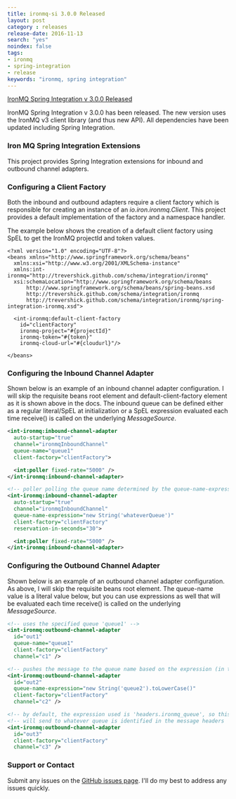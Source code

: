```yaml
---
title: ironmq-si 3.0.0 Released
layout: post
category : releases
release-date: 2016-11-13
search: "yes"
noindex: false
tags:
- ironmq
- spring-integration
- release
keywords: "ironmq, spring integration"
---
```



[IronMQ Spring Integration v 3.0.0 Released](http://trevershick.github.io/ironmq-si/)

IronMQ Spring Integration v 3.0.0 has been released.  The new version
uses the IronMQ v3 client library (and thus new API).  All dependencies have been updated including
Spring Integration.


### Iron MQ Spring Integration Extensions

This project provides Spring Integration extensions for inbound and outbound channel adapters.

### Configuring a Client Factory
Both the inbound and outbound adapters require a client factory which is responsible for creating an instance of an _io.iron.ironmq.Client_.  This project provides a default implementation of the factory and a namespace handler.

The example below shows the creation of a default client factory using SpEL to get the IronMQ projectId and token values.

```
<?xml version="1.0" encoding="UTF-8"?>
<beans xmlns="http://www.springframework.org/schema/beans"
  xmlns:xsi="http://www.w3.org/2001/XMLSchema-instance"
  xmlns:int-ironmq="http://trevershick.github.com/schema/integration/ironmq"
  xsi:schemaLocation="http://www.springframework.org/schema/beans
      http://www.springframework.org/schema/beans/spring-beans.xsd
      http://trevershick.github.com/schema/integration/ironmq
      http://trevershick.github.com/schema/integration/ironmq/spring-integration-ironmq.xsd">

  <int-ironmq:default-client-factory
    id="clientFactory"
    ironmq-project="#{projectId}"
    ironmq-token="#{token}"
    ironmq-cloud-url="#{cloudurl}"/>

</beans>
```

### Configuring the Inbound Channel Adapter

Shown below is an example of an inbound channel adapter configuration.  I will skip the requisite beans root element and default-client-factory element as it is shown above in the docs.  The inbound queue can be defined either as a regular literal/SpEL at initialization or a SpEL expression evaluated each time receive() is called on the underlying _MessageSource_.

```xml
<int-ironmq:inbound-channel-adapter
  auto-startup="true"
  channel="ironmqInboundChannel"
  queue-name="queue1"
  client-factory="clientFactory">

  <int:poller fixed-rate="5000" />
</int-ironmq:inbound-channel-adapter>

<!-- poller polling the queue name determined by the queue-name-expression -->
<int-ironmq:inbound-channel-adapter
  auto-startup="true"
  channel="ironmqInboundChannel"
  queue-name-expression="new String('whateverQueue')"
  client-factory="clientFactory"
  reservation-in-seconds="30">

  <int:poller fixed-rate="5000" />
</int-ironmq:inbound-channel-adapter>

```


### Configuring the Outbound Channel Adapter
Shown below is an example of an outbound channel adapter configuration. As above, I will skip the requisite beans root element.  The queue-name value is a literal value below, but you can use expressions as well that will be evaluated each time receive() is called on the underlying _MessageSource_.

```xml
<!-- uses the specified queue 'queue1' -->
<int-ironmq:outbound-channel-adapter
  id="out1"
  queue-name="queue1"
  client-factory="clientFactory"
  channel="c1" />

<!-- pushes the message to the queue name based on the expression (in this case queue2) -->
<int-ironmq:outbound-channel-adapter
  id="out2"
  queue-name-expression="new String('queue2').toLowerCase()"
  client-factory="clientFactory"
  channel="c2" />

<!-- by default, the expression used is 'headers.ironmq_queue', so this -->
<!-- will send to whatever queue is identified in the message headers   -->
<int-ironmq:outbound-channel-adapter
  id="out3"
  client-factory="clientFactory"
  channel="c3" />
```

### Support or Contact

Submit any issues on the [GitHub issues page](https://github.com/trevershick/ironmq-si/issues).  I'll do my best to address any issues quickly.
